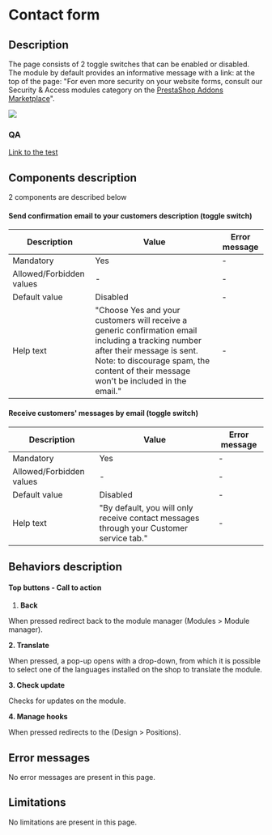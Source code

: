 # Contact form

## Description

The page consists of 2 toggle switches that can be enabled or disabled. The module by default provides an informative message with a link: at the top of the page: "For even more security on your website forms, consult our Security & Access modules category on the [PrestaShop Addons Marketplace](https://addons.prestashop.com/en/429-website-security-access?utm\_source=back-office\&utm\_medium=native-contactform\&utm\_campaign=back-office-EN\&utm\_content=security)".

![](<../../../../../.gitbook/assets/Screenshot 2022-05-25 at 14-13-03 Module Manager • test.png>)

### QA&#x20;

[Link to the test](https://build.prestashop-project.org/test-scenarios/scenarios/modules/contactform.html)

## Components description

2 components are described below

#### Send confirmation email to your customers description (toggle switch)

| Description               | Value                                                                                                                                                                                                                     | Error message |
| ------------------------- | ------------------------------------------------------------------------------------------------------------------------------------------------------------------------------------------------------------------------- | ------------- |
| Mandatory                 | Yes                                                                                                                                                                                                                       | -             |
| Allowed/Forbidden values  | -                                                                                                                                                                                                                         | -             |
| Default value             | Disabled                                                                                                                                                                                                                  | -             |
| Help text                 | "Choose Yes and your customers will receive a generic confirmation email including a tracking number after their message is sent. Note: to discourage spam, the content of their message won't be included in the email." | -             |

#### Receive customers' messages by email (toggle switch)

| Description              | Value                                                                                   | Error message |
| ------------------------ | --------------------------------------------------------------------------------------- | ------------- |
| Mandatory                | Yes                                                                                     | -             |
| Allowed/Forbidden values | -                                                                                       | -             |
| Default value            | Disabled                                                                                | -             |
| Help text                | "By default, you will only receive contact messages through your Customer service tab." | -             |

## Behaviors description



#### Top buttons - Call to action

1. **Back**

When pressed redirect back to the module manager (Modules > Module manager).

**2. Translate**

When pressed, a pop-up opens with a drop-down, from which it is possible to select one of the languages installed on the shop to translate the module.

**3. Check update**

Checks for updates on the module.

**4. Manage hooks**

When pressed redirects to the (Design > Positions).

## Error messages

No error messages are present in this page.

## Limitations

No limitations are present in this page.
